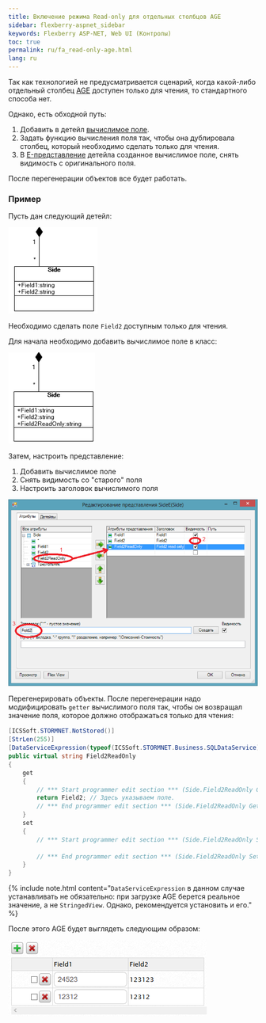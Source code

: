 ```yaml
---
title: Включение режима Read-only для отдельных столбцов AGE
sidebar: flexberry-aspnet_sidebar
keywords: Flexberry ASP-NET, Web UI (Контролы)
toc: true
permalink: ru/fa_read-only-age.html
lang: ru
---
```


Так как технологией не предусматривается сценарий, когда какой-либо отдельный столбец [AGE]() доступен только для чтения, то стандартного способа нет.

Однако, есть обходной путь: 

1. Добавить в детейл [вычислимое поле](fo_create-with-data-service-expression.html).
2. Задать функцию вычисления поля так, чтобы она дублировала столбец, который необходимо сделать только для чтения.
3. В [E-представление](fd_e-view.html) детейла созданное вычислимое поле, снять видимость с оригинального поля.

После перегенерации объектов все будет работать.

### Пример

Пусть дан следующий детейл:

![](/images/pages/products/flexberry-aspnet/controls/groupedit/read-only-age1.png)

Необходимо сделать поле `Field2` доступным только для чтения.

Для начала необходимо добавить вычислимое поле в класс:

![](/images/pages/products/flexberry-aspnet/controls/groupedit/read-only-age2.png)

Затем, настроить представление:

1. Добавить вычислимое поле
2. Снять видимость со "старого" поля
3. Настроить заголовок вычислимого поля

![](/images/pages/products/flexberry-aspnet/controls/groupedit/read-only-age3.png)

Перегенерировать объекты. После перегенерации надо модифицировать `getter` вычислимого поля так, чтобы он возвращал значение поля, которое должно отображаться только для чтения:

```csharp
[ICSSoft.STORMNET.NotStored()]
[StrLen(255)]
[DataServiceExpression(typeof(ICSSoft.STORMNET.Business.SQLDataService), "Field2")]
public virtual string Field2ReadOnly
{
    get
    {
        // *** Start programmer edit section *** (Side.Field2ReadOnly Get)
        return Field2; // Здесь указываем поле.
        // *** End programmer edit section *** (Side.Field2ReadOnly Get)
    }
    set
    {
        // *** Start programmer edit section *** (Side.Field2ReadOnly Set)

        // *** End programmer edit section *** (Side.Field2ReadOnly Set)
    }
}
```

{% include note.html content="`DataServiceExpression` в данном случае устанавливать не обязательно: при загрузке AGE берется реальное значение, а не `StringedView`. Однако, рекомендуется установить и его." %}

После этого AGE будет выглядеть следующим образом:

![](/images/pages/products/flexberry-aspnet/controls/groupedit/read-only-age4.png)
 